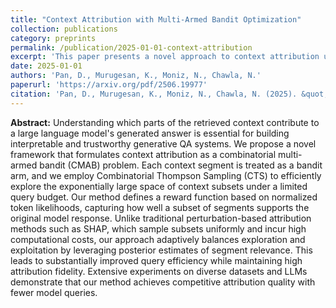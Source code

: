 ```yaml
---
title: "Context Attribution with Multi-Armed Bandit Optimization"
collection: publications
category: preprints
permalink: /publication/2025-01-01-context-attribution
excerpt: 'This paper presents a novel approach to context attribution using multi-armed bandit optimization techniques.'
date: 2025-01-01
authors: 'Pan, D., Murugesan, K., Moniz, N., Chawla, N.'
paperurl: 'https://arxiv.org/pdf/2506.19977'
citation: 'Pan, D., Murugesan, K., Moniz, N., Chawla, N. (2025). &quot;Context Attribution with Multi-Armed Bandit Optimization.&quot; <i>Preprint</i>.'
---
```


**Abstract:**
Understanding which parts of the retrieved context contribute to a large language model's generated answer is essential for building interpretable and trustworthy generative QA systems. We propose a novel framework that formulates context attribution as a combinatorial multi-armed bandit (CMAB) problem. Each context segment is treated as a bandit arm, and we employ Combinatorial Thompson Sampling (CTS) to efficiently explore the exponentially large space of context subsets under a limited query budget. Our method defines a reward function based on normalized token likelihoods, capturing how well a subset of segments supports the original model response. Unlike traditional perturbation-based attribution methods such as SHAP, which sample subsets uniformly and incur high computational costs, our approach adaptively balances exploration and exploitation by leveraging posterior estimates of segment relevance. This leads to substantially improved query efficiency while maintaining high attribution fidelity. Extensive experiments on diverse datasets and LLMs demonstrate that our method achieves competitive attribution quality with fewer model queries.

